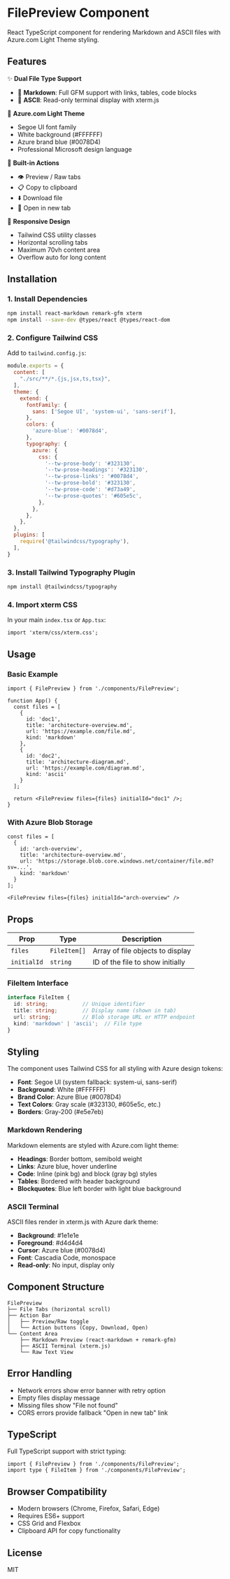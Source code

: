 # FilePreview Component

React TypeScript component for rendering Markdown and ASCII files with Azure.com Light Theme styling.

## Features

✨ **Dual File Type Support**
- 📝 **Markdown**: Full GFM support with links, tables, code blocks
- 📐 **ASCII**: Read-only terminal display with xterm.js

🎨 **Azure.com Light Theme**
- Segoe UI font family
- White background (#FFFFFF)
- Azure brand blue (#0078D4)
- Professional Microsoft design language

🔧 **Built-in Actions**
- 👁️ Preview / Raw tabs
- 📋 Copy to clipboard
- ⬇️ Download file
- 🔗 Open in new tab

📱 **Responsive Design**
- Tailwind CSS utility classes
- Horizontal scrolling tabs
- Maximum 70vh content area
- Overflow auto for long content

## Installation

### 1. Install Dependencies

```bash
npm install react-markdown remark-gfm xterm
npm install --save-dev @types/react @types/react-dom
```

### 2. Configure Tailwind CSS

Add to `tailwind.config.js`:

```js
module.exports = {
  content: [
    "./src/**/*.{js,jsx,ts,tsx}",
  ],
  theme: {
    extend: {
      fontFamily: {
        sans: ['Segoe UI', 'system-ui', 'sans-serif'],
      },
      colors: {
        'azure-blue': '#0078d4',
      },
      typography: {
        azure: {
          css: {
            '--tw-prose-body': '#323130',
            '--tw-prose-headings': '#323130',
            '--tw-prose-links': '#0078d4',
            '--tw-prose-bold': '#323130',
            '--tw-prose-code': '#d73a49',
            '--tw-prose-quotes': '#605e5c',
          },
        },
      },
    },
  },
  plugins: [
    require('@tailwindcss/typography'),
  ],
}
```

### 3. Install Tailwind Typography Plugin

```bash
npm install @tailwindcss/typography
```

### 4. Import xterm CSS

In your main `index.tsx` or `App.tsx`:

```tsx
import 'xterm/css/xterm.css';
```

## Usage

### Basic Example

```tsx
import { FilePreview } from './components/FilePreview';

function App() {
  const files = [
    {
      id: 'doc1',
      title: 'architecture-overview.md',
      url: 'https://example.com/file.md',
      kind: 'markdown'
    },
    {
      id: 'doc2',
      title: 'architecture-diagram.md',
      url: 'https://example.com/diagram.md',
      kind: 'ascii'
    }
  ];

  return <FilePreview files={files} initialId="doc1" />;
}
```

### With Azure Blob Storage

```tsx
const files = [
  {
    id: 'arch-overview',
    title: 'architecture-overview.md',
    url: 'https://storage.blob.core.windows.net/container/file.md?sv=...',
    kind: 'markdown'
  }
];

<FilePreview files={files} initialId="arch-overview" />
```

## Props

| Prop | Type | Description |
|------|------|-------------|
| `files` | `FileItem[]` | Array of file objects to display |
| `initialId` | `string` | ID of the file to show initially |

### FileItem Interface

```typescript
interface FileItem {
  id: string;           // Unique identifier
  title: string;        // Display name (shown in tab)
  url: string;          // Blob storage URL or HTTP endpoint
  kind: 'markdown' | 'ascii';  // File type
}
```

## Styling

The component uses Tailwind CSS for all styling with Azure design tokens:

- **Font**: Segoe UI (system fallback: system-ui, sans-serif)
- **Background**: White (#FFFFFF)
- **Brand Color**: Azure Blue (#0078D4)
- **Text Colors**: Gray scale (#323130, #605e5c, etc.)
- **Borders**: Gray-200 (#e5e7eb)

### Markdown Rendering

Markdown elements are styled with Azure.com light theme:

- **Headings**: Border bottom, semibold weight
- **Links**: Azure blue, hover underline
- **Code**: Inline (pink bg) and block (gray bg) styles
- **Tables**: Bordered with header background
- **Blockquotes**: Blue left border with light blue background

### ASCII Terminal

ASCII files render in xterm.js with Azure dark theme:

- **Background**: #1e1e1e
- **Foreground**: #d4d4d4
- **Cursor**: Azure blue (#0078d4)
- **Font**: Cascadia Code, monospace
- **Read-only**: No input, display only

## Component Structure

```
FilePreview
├── File Tabs (horizontal scroll)
├── Action Bar
│   ├── Preview/Raw toggle
│   └── Action buttons (Copy, Download, Open)
└── Content Area
    ├── Markdown Preview (react-markdown + remark-gfm)
    ├── ASCII Terminal (xterm.js)
    └── Raw Text View
```

## Error Handling

- Network errors show error banner with retry option
- Empty files display message
- Missing files show "File not found"
- CORS errors provide fallback "Open in new tab" link

## TypeScript

Full TypeScript support with strict typing:

```tsx
import { FilePreview } from './components/FilePreview';
import type { FileItem } from './components/FilePreview';
```

## Browser Compatibility

- Modern browsers (Chrome, Firefox, Safari, Edge)
- Requires ES6+ support
- CSS Grid and Flexbox
- Clipboard API for copy functionality

## License

MIT
